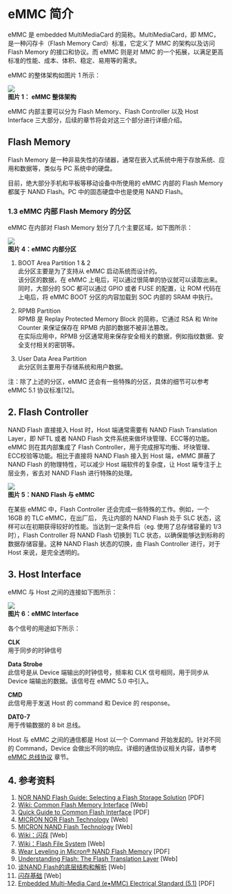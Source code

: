 # eMMC 简介

eMMC 是 embedded MultiMediaCard 的简称。MultiMediaCard，即 MMC， 是一种闪存卡（Flash Memory Card）标准，它定义了 MMC 的架构以及访问　Flash Memory 的接口和协议。而 eMMC 则是对 MMC 的一个拓展，以满足更高标准的性能、成本、体积、稳定、易用等的需求。

eMMC 的整体架构如图片 1 所示：

![](emmc_architecture.png)  
**图片 1： eMMC 整体架构**

eMMC 内部主要可以分为 Flash Memory、Flash Controller 以及 Host Interface 三大部分，后续的章节将会对这三个部分进行详细介绍。

## Flash Memory

Flash Memory 是一种非易失性的存储器，通常在嵌入式系统中用于存放系统、应用和数据等，类似与 PC 系统中的硬盘。

目前，绝大部分手机和平板等移动设备中所使用的 eMMC 内部的 Flash Memory 都属于 NAND Flash。PC 中的固态硬盘中也是使用 NAND Flash。

### 1.3 eMMC 内部 Flash Memory 的分区 

eMMC 在内部对 Flash Memory 划分了几个主要区域，如下图所示：

![](emmc_partitions.png)  
**图片 4：eMMC 内部分区**

1. BOOT Area Partition 1 & 2  
  此分区主要是为了支持从 eMMC 启动系统而设计的。  
  该分区的数据，在 eMMC 上电后，可以通过很简单的协议就可以读取出来。同时，大部分的 SOC 都可以通过 GPIO 或者 FUSE 的配置，让 ROM 代码在上电后，将 eMMC BOOT 分区的内容加载到 SOC 内部的 SRAM 中执行。
  
2. RPMB Partition  
  RPMB 是 Replay Protected Memory Block 的简称，它通过 RSA 和 Write Counter 来保证保存在 RPMB 内部的数据不被非法篡改。  
  在实际应用中，RPMB 分区通常用来保存安全相关的数据，例如指纹数据、安全支付相关的密钥等。

3. User Data Area Partition  
  此分区则主要用于存储系统和用户数据。
  
注：除了上述的分区，eMMC 还会有一些特殊的分区，具体的细节可以参考 eMMC 5.1 协议标准[12]。

## 2. Flash Controller

NAND Flash 直接接入 Host 时，Host 端通常需要有 NAND Flash Translation Layer，即 NFTL 或者 NAND Flash 文件系统来做坏块管理、ECC等的功能。  
eMMC 则在其内部集成了 Flash Controller，用于完成擦写均衡、坏块管理、ECC校验等功能。相比于直接将 NAND Flash 接入到 Host 端，eMMC 屏蔽了 NAND Flash 的物理特性，可以减少 Host 端软件的复杂度，让 Host 端专注于上层业务，省去对 NAND Flash 进行特殊的处理。

![](emmc_vs_nand_flash.png)  
**图片 5：NAND Flash 与 eMMC**

在某些 eMMC 中，Flash Controller 还会完成一些特殊的工作。例如，一个 16GB 的 TLC eMMC，在出厂后， 先让内部的 NAND Flash 处于 SLC 状态，这样可以在初期获得较好的性能。当达到一定条件后（eg. 使用了总存储容量的 1/3 时），Flash Controller 将 NAND Flash 切换到 TLC 状态，以确保能够达到标称的数据存储容量。这种 NAND Flash 状态的切换，由 Flash Controller 进行，对于 Host 来说，是完全透明的。

## 3. Host Interface

eMMC 与 Host 之间的连接如下图所示：

![](emmc_host_interfaces.png)  
**图片 6：eMMC Interface**

各个信号的用途如下所示：

**CLK**  
用于同步的时钟信号

**Data Strobe**  
此信号是从 Device 端输出的时钟信号，频率和 CLK 信号相同，用于同步从 Device 端输出的数据。该信号在 eMMC 5.0 中引入。

**CMD**  
此信号用于发送 Host 的 command 和 Device 的 response。

**DAT0-7**  
用于传输数据的 8 bit 总线。

Host 与 eMMC 之间的通信都是 Host 以一个 Command 开始发起的。针对不同的 Command，Device 会做出不同的响应。详细的通信协议相关内容，请参考 [eMMC 总线协议](./emmc_bus_protocol.html) 章节。


## 4. 参考资料

1. [NOR NAND Flash Guide: Selecting a Flash Storage Solution](https://www.micron.com/~/media/documents/products/product-flyer/flyer_nor_nand_flash_guide.pdf) [PDF]  
2. [Wiki: Common Flash Memory Interface](https://en.wikipedia.org/wiki/Common_Flash_Memory_Interface) [Web]  
3. [Quick Guide to Common Flash Interface](https://www.spansion.com/Support/Application%20Notes/Quick_Guide_to_CFI_AN.pdf) [PDF]  
4. [MICRON NOR Flash Technology](https://www.micron.com/products/nor-flash) [Web]  
5. [MICRON NAND Flash Technology](https://www.micron.com/products/nand-flash) [Web]  
6. [Wiki：闪存](https://zh.wikipedia.org/wiki/%E9%97%AA%E5%AD%98) [Web]  
7. [Wiki：Flash File System](https://en.wikipedia.org/wiki/Flash_file_system) [Web]  
8. [Wear Leveling in Micron® NAND Flash Memory](https://www.micron.com/~/media/documents/products/technical-note/nand-flash/tn2961_wear_leveling_in_nand.pdf) [PDF]  
9. [Understanding Flash: The Flash Translation Layer](https://flashdba.com/2014/09/17/understanding-flash-the-flash-translation-layer/) [Web]
10. [谈NAND Flash的底层结构和解析](http://blog.sina.com.cn/s/blog_4b4b54da01016rx3.html) [Web]  
11. [闪存基础](http://www.ssdfans.com/?p=45) [Web]  
12. [Embedded Multi-Media Card (e•MMC) Electrical Standard (5.1)](http://www.jedec.org/sites/default/files/docs/JESD84-B51.pdf)  [PDF]  
